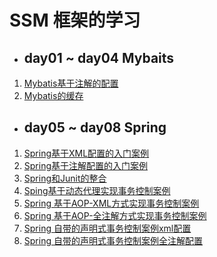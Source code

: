 # SSM 框架的学习
- ## day01 ~ day04 Mybaits

1. [Mybatis基于注解的配置](./day04-mybatis-annotation/README.md)
2. [Mybatis的缓存](./day04-mybatis-cache/README.md)

- ## day05 ~ day08 Spring

1. [Spring基于XML配置的入门案例](./day05-spring-xml-demo/README.md)
2. [Spring基于注解配置的入门案例](./day06-spring-annotation-demo/README.md)
3. [Spring和Junit的整合](./day06-spring-annotation-springjunit/README.md)
4. [Sping基于动态代理实现事务控制案例](./day07-spring-xml-proxy/README.md)
5. [Spring 基于AOP-XML方式实现事务控制案例](./day07-spring-xml-aop/README.md)
6. [Spring 基于AOP-全注解方式实现事务控制案例](./day07-spring-annotation-demo/README.md)
7. [Spring 自带的声明式事务控制案例xml配置](./day08-spring-springjdbc-xml/README.md)
8. [Spring 自带的声明式事务控制案例全注解配置](./day08-spring-springjdbc-annotation/README.md)